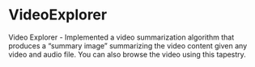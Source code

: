 # VideoExplorer
Video Explorer - Implemented a video summarization algorithm that produces a “summary image” summarizing the video content given any video and audio file. You can also browse the video using this tapestry.
